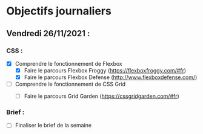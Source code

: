 # Objectifs journaliers

## Vendredi 26/11/2021 :

### CSS :

* [X] Comprendre le fonctionnement de Flexbox
  * [X] Faire le parcours Flexbox Froggy (https://flexboxfroggy.com/#fr)
  * [X] Faire le parcours Flexbox Defense (http://www.flexboxdefense.com/)
* [ ] Comprendre le fonctionnement de CSS Grid
  * [ ] Faire le parcours Grid Garden (https://cssgridgarden.com/#fr)


### Brief :

* [ ] Finaliser le brief de la semaine
